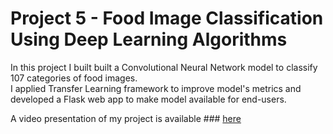 # Project 5 - Food Image Classification Using Deep Learning Algorithms

In this project I built built a Convolutional Neural Network model to classify 107 categories of food images.     
I applied Transfer Learning framework to improve model's metrics and developed a  Flask web app to make model available for end-users.   

A video presentation of my project is available ### [here](https://www.youtube.com/watch?v=T60UXE-hwrY&feature=youtu.be)
